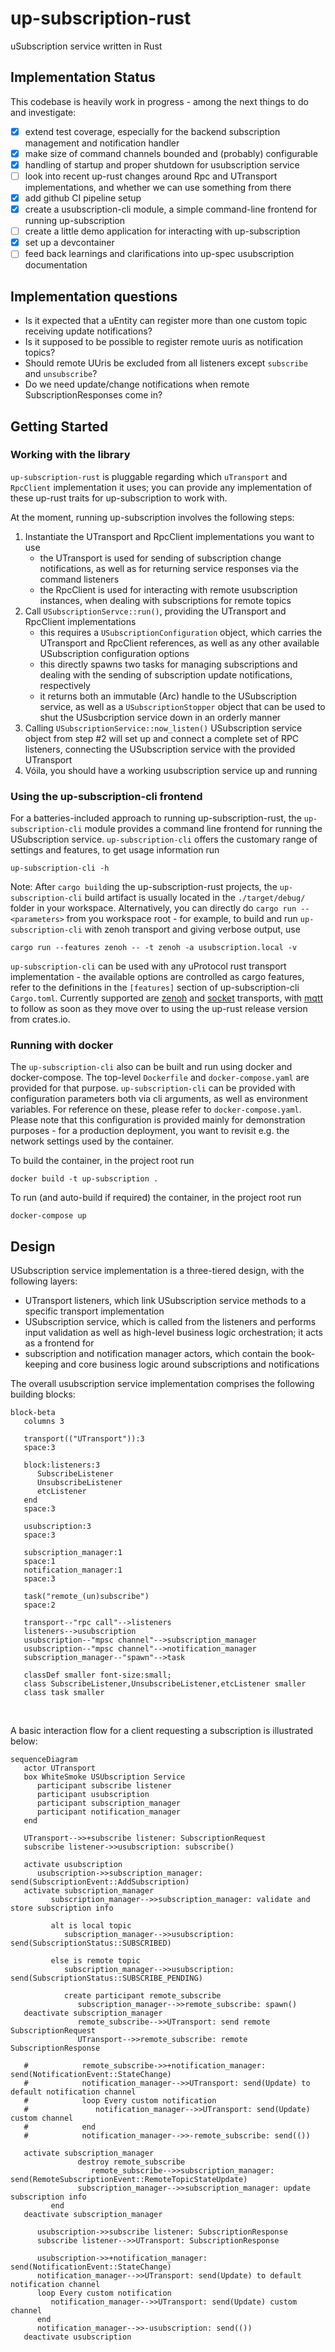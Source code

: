 # up-subscription-rust

uSubscription service written in Rust

## Implementation Status

This codebase is heavily work in progress - among the next things to do and investigate:

- [x] extend test coverage, especially for the backend subscription management and notification handler
- [x] make size of command channels bounded and (probably) configurable
- [x] handling of startup and proper shutdown for usubscription service
- [ ] look into recent up-rust changes around Rpc and UTransport implementations, and whether we can  use something from there
- [x] add github CI pipeline setup
- [x] create a usubscription-cli module, a simple command-line frontend for running up-subscription
- [ ] create a little demo application for interacting with up-subscription
- [x] set up a devcontainer
- [ ] feed back learnings and clarifications into up-spec usubscription documentation

## Implementation questions

- Is it expected that a uEntity can register more than one custom topic receiving update notifications?
- Is it supposed to be possible to register remote uuris as notification topics?
- Should remote UUris be excluded from all listeners except `subscribe` and `unsubscribe`?
- Do we need update/change notifications when remote SubscriptionResponses come in?

## Getting Started

### Working with the library

`up-subscription-rust` is pluggable regarding which `uTransport` and `RpcClient` implementation it uses; you can provide any implementation of these up-rust traits for up-subscription to work with.

At the moment, running up-subscription involves the following steps:

1. Instantiate the UTransport and RpcClient implementations you want to use
   - the UTransport is used for sending of subscription change notifications, as well as for returning service responses via the command listeners
   - the RpcClient is used for interacting with remote usubscription instances, when dealing with subscriptions for remote topics
2. Call `USubscriptionServce::run()`, providing the UTransport and RpcClient implementations
   - this requires a `USubscriptionConfiguration` object, which carries the UTransport and RpcClient references, as well as any other available USubscription configuration options
   - this directly spawns two tasks for managing subscriptions and dealing with the sending of subscription update notifications, respectively
   - it returns both an immutable (Arc) handle to the USubscription service, as well as a `USubscriptionStopper` object that can be used to shut the USusbcription service down in an orderly manner
3. Calling `USubscriptionService::now_listen()` USubscription service object from step #2 will set up and connect a complete set of RPC listeners, connecting the USubscription service with the provided UTransport
4. Vóila, you should have a working usubscription service up and running

### Using the up-subscription-cli frontend

For a batteries-included approach to running up-subscription-rust, the `up-subscription-cli` module provides a command line frontend for running the USubscription service. `up-subscription-cli` offers the customary range of settings and features, to get usage information run

```console
up-subscription-cli -h
```

Note: After `cargo build`ing the up-subscription-rust projects, the `up-subscription-cli` build artifact is usually located in the `./target/debug/` folder in your workspace. Alternatively, you can directly do `cargo run -- <parameters>` from you workspace root - for example, to build and run `up-subscription-cli` with zenoh transport and giving verbose output, use

```console
cargo run --features zenoh -- -t zenoh -a usubscription.local -v
```

`up-subscription-cli` can be used with any uProtocol rust transport implementation - the available options are controlled as cargo features, refer to the definitions in the `[features]` section of up-subscription-cli `Cargo.toml`. Currently supported are [zenoh](https://github.com/eclipse-uprotocol/up-transport-zenoh-rust) and [socket](https://github.com/eclipse-uprotocol/up-transport-socket) transports, with [mqtt](https://github.com/eclipse-uprotocol/up-transport-mqtt5-rust) to follow as soon as they move over to using the up-rust release version from crates.io.

### Running with docker

The `up-subscription-cli` also can be built and run using docker and docker-compose. The top-level `Dockerfile` and `docker-compose.yaml` are provided for that purpose. `up-subscription-cli` can be provided with configuration parameters both via cli arguments, as well as environment variables. For reference on these, please refer to `docker-compose.yaml`. Please note that this configuration is provided mainly for demonstration purposes - for a production deployment, you want to revisit e.g. the network settings used by the container.

To build the container, in the project root run

```console
docker build -t up-subscription .
```

To run (and auto-build if required) the container, in the project root run

```console
docker-compose up
```

## Design

USubscription service implementation is a three-tiered design, with the following layers:

- UTransport listeners, which link USubscription service methods to a specific transport implementation
- USubscription service, which is called from the listeners and performs input validation as well as high-level business logic orchestration; it acts as a frontend for
- subscription and notification manager actors, which contain the book-keeping and core business logic around subscriptions and notifications

The overall usubscription service implementation comprises the following building blocks:

```mermaid
block-beta
   columns 3

   transport(("UTransport")):3
   space:3

   block:listeners:3
      SubscribeListener
      UnsubscribeListener
      etcListener
   end
   space:3

   usubscription:3
   space:3

   subscription_manager:1
   space:1
   notification_manager:1
   space:3

   task("remote_(un)subscribe")
   space:2

   transport--"rpc call"-->listeners
   listeners-->usubscription
   usubscription--"mpsc channel"-->subscription_manager
   usubscription--"mpsc channel"-->notification_manager
   subscription_manager--"spawn"-->task

   classDef smaller font-size:small;
   class SubscribeListener,UnsubscribeListener,etcListener smaller
   class task smaller
```

$~$

A basic interaction flow for a client requesting a subscription is illustrated below:

```mermaid
sequenceDiagram
   actor UTransport
   box WhiteSmoke USUbscription Service
      participant subscribe listener
      participant usubscription
      participant subscription_manager
      participant notification_manager
   end

   UTransport-->>+subscribe listener: SubscriptionRequest
   subscribe listener->>usubscription: subscribe()
   
   activate usubscription
      usubscription->>subscription_manager: send(SubscriptionEvent::AddSubscription)
   activate subscription_manager
         subscription_manager-->>subscription_manager: validate and store subscription info

         alt is local topic
            subscription_manager-->>usubscription: send(SubscriptionStatus::SUBSCRIBED)

         else is remote topic
            subscription_manager-->>usubscription: send(SubscriptionStatus::SUBSCRIBE_PENDING)

            create participant remote_subscribe
               subscription_manager-->>remote_subscribe: spawn()
   deactivate subscription_manager
               remote_subscribe-->>UTransport: send remote SubscriptionRequest
               UTransport-->>remote_subscribe: remote SubscriptionResponse

   #            remote_subscribe->>+notification_manager: send(NotificationEvent::StateChange)
   #            notification_manager-->>UTransport: send(Update) to default notification channel   
   #            loop Every custom notification
   #               notification_manager-->>UTransport: send(Update) custom channel
   #            end
   #            notification_manager-->>-remote_subscribe: send(())

   activate subscription_manager
               destroy remote_subscribe
                  remote_subscribe-->>subscription_manager: send(RemoteSubscriptionEvent::RemoteTopicStateUpdate)
               subscription_manager-->>subscription_manager: update subscription info
         end
   deactivate subscription_manager

      usubscription->>subscribe listener: SubscriptionResponse
      subscribe listener-->>UTransport: SubscriptionResponse

      usubscription->>+notification_manager: send(NotificationEvent::StateChange)
      notification_manager-->>UTransport: send(Update) to default notification channel   
      loop Every custom notification
         notification_manager-->>UTransport: send(Update) custom channel
      end
      notification_manager-->>-usubscription: send(())
   deactivate usubscription

```
